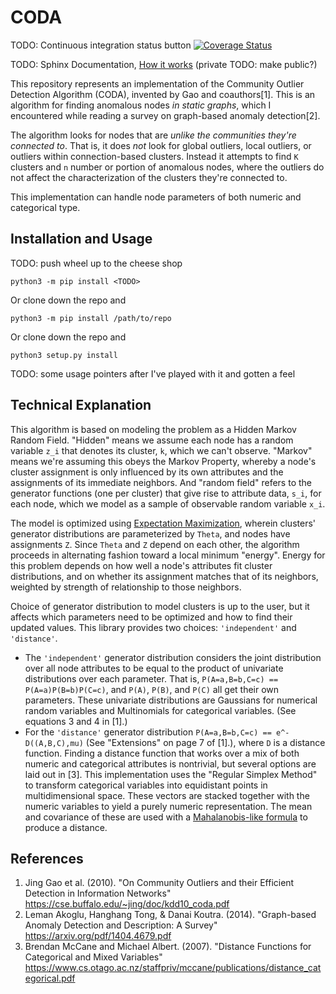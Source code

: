 # CODA
TODO: Continuous integration status button
[![Coverage Status](https://coveralls.io/repos/github/pavel-aicradle/coda/badge.svg?branch=master)](https://coveralls.io/github/pavel-aicradle/coda?branch=master)

TODO: Sphinx Documentation, [How it works](https://safexai.atlassian.net/wiki/spaces/PROG/pages/1582399552/Community+Outlier+Detection+Algorithm+Notes+and+Proofs) (private TODO: make public?)

This repository represents an implementation of the Community Outlier Detection Algorithm (CODA), invented by Gao and coauthors[1]. This is an algorithm for finding anomalous nodes *in static graphs*, which I encountered while reading a survey on graph-based anomaly detection[2].

The algorithm looks for nodes that are *unlike the communities they're connected to*. That is, it does *not* look for global outliers, local outliers, or outliers within connection-based clusters. Instead it attempts to find `K` clusters and `n` number or portion of anomalous nodes, where the outliers do not affect the characterization of the clusters they're connected to.

This implementation can handle node parameters of both numeric and categorical type.

## Installation and Usage

TODO: push wheel up to the cheese shop

```shell
python3 -m pip install <TODO>
```

Or clone down the repo and

```shell
python3 -m pip install /path/to/repo
```

Or clone down the repo and

```shell
python3 setup.py install
```

TODO: some usage pointers after I've played with it and gotten a feel


## Technical Explanation

This algorithm is based on modeling the problem as a Hidden Markov Random Field. "Hidden" means we assume each node has a random variable `z_i` that denotes its cluster, `k`, which we can't observe. "Markov" means we're assuming this obeys the Markov Property, whereby a node's cluster assignment is only influenced by its own attributes and the assignments of its immediate neighbors. And "random field" refers to the generator functions (one per cluster) that give rise to attribute data, `s_i`, for each node, which we model as a sample of observable random variable `x_i`.

The model is optimized using [Expectation Maximization](https://en.wikipedia.org/wiki/Expectation%E2%80%93maximization_algorithm), wherein clusters' generator distributions are parameterized by `Theta`, and nodes have assignments `Z`. Since `Theta` and `Z` depend on each other, the algorithm proceeds in alternating fashion toward a local minimum "energy". Energy for this problem depends on how well a node's attributes fit cluster distributions, and on whether its assignment matches that of its neighbors, weighted by strength of relationship to those neighbors.

Choice of generator distribution to model clusters is up to the user, but it affects which parameters need to be optimized and how to find their updated values. This library provides two choices: `'independent'` and `'distance'`.
- The `'independent'` generator distribution considers the joint distribution over all node attributes to be equal to the product of univariate distributions over each parameter. That is, `P(A=a,B=b,C=c) == P(A=a)P(B=b)P(C=c)`, and `P(A)`, `P(B)`, and `P(C)` all get their own parameters. These univariate distributions are Gaussians for numerical random variables and Multinomials for categorical variables. (See equations 3 and 4 in [1].)
- For the `'distance'` generator distribution `P(A=a,B=b,C=c) == e^-D((A,B,C),mu)` (See "Extensions" on page 7 of [1].), where `D` is a distance function. Finding a distance function that works over a mix of both numeric and categorical attributes is nontrivial, but several options are laid out in [3]. This implementation uses the "Regular Simplex Method" to transform categorical variables into equidistant points in multidimensional space. These vectors are stacked together with the numeric variables to yield a purely numeric representation. The mean and covariance of these are used with a [Mahalanobis-like formula](https://en.wikipedia.org/wiki/Mahalanobis_distance#Definition_and_properties) to produce a distance.

## References

1. Jing Gao et al. (2010). "On Community Outliers and their Efficient
Detection in Information Networks" https://cse.buffalo.edu/~jing/doc/kdd10_coda.pdf
2. Leman Akoglu, Hanghang Tong, & Danai Koutra. (2014). "Graph-based Anomaly Detection and Description: A Survey" https://arxiv.org/pdf/1404.4679.pdf
3. Brendan McCane and Michael Albert. (2007). "Distance Functions for Categorical and Mixed Variables" https://www.cs.otago.ac.nz/staffpriv/mccane/publications/distance_categorical.pdf